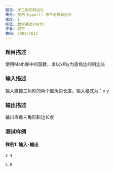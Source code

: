```yaml
---
题目: 求三角形斜边长
简介: 使用 hypot() 求三角形斜边长
难度: 1
标签: 数学基础|math
作者: 顾宇
慕码: 2881/1612
---
```


### 题目描述
使用Math库中的函数，求以x和y为直角边的斜边长


### 输入描述
输入直接三角形的两个直角边长度，输入格式为：x y


### 输出描述
输出直角三角形斜边长度


### 测试样例

#### 样例1: 输入-输出

```
3 4
```

```
5.0
```



